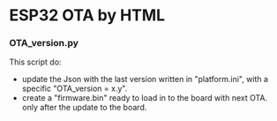 # ESP32 OTA by HTML

### OTA_version.py
This script do:  
- update the Json with the last version written in "platform.ini", with a specific "OTA_version = x.y".  
- create a "firmware.bin" ready to load in to the board with next OTA.  
only after the update to the board.